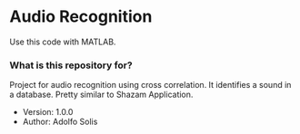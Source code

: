# Audio Recognition #

Use this code with MATLAB.

### What is this repository for? ###

Project for audio recognition using cross correlation. 
It identifies a sound in a database.
Pretty similar to Shazam Application. 


* Version: 1.0.0
* Author: Adolfo Solis